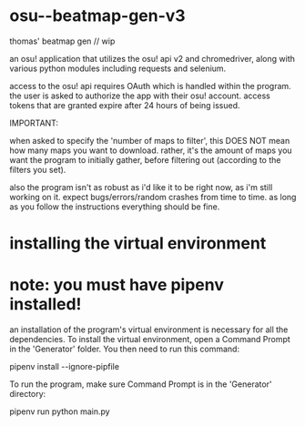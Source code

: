 # osu--beatmap-gen-v3
thomas' beatmap gen // wip

an osu! application that utilizes the osu! api v2 and chromedriver, along with various python modules including requests and selenium.

access to the osu! api requires OAuth which is handled within the program. the user is asked to authorize the app with their osu! account. access tokens that are granted expire after 24 hours of being issued.

IMPORTANT:

when asked to specify the 'number of maps to filter', this DOES NOT mean how many maps you want to download. rather, it's the amount of maps you want the program to initially gather, before filtering out (according to the filters you set).

also the program isn't as robust as i'd like it to be right now, as i'm still working on it. expect bugs/errors/random crashes from time to time. as long as you follow the instructions everything should be fine.

# installing the virtual environment 

# note: you must have pipenv installed!

an installation of the program's virtual environment is necessary for all the dependencies. To install the virtual environment, open a Command Prompt in the 'Generator' folder. You then need to run this command:

pipenv install --ignore-pipfile 

To run the program, make sure Command Prompt is in the 'Generator' directory:

pipenv run python main.py 
